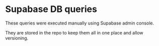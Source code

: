# Supabase DB queries
These queries were executed manually using Supabase admin console.

They are stored in the repo to keep them all in one place and allow versioning.
